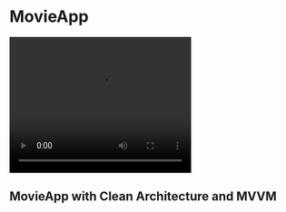 # MovieApp
<video width="320" height="240" controls>
  <source src="movieapp/assets/MovieDetailScreenVideo.mp4" type="video/mp4">
</video>

## MovieApp with Clean Architecture and MVVM

